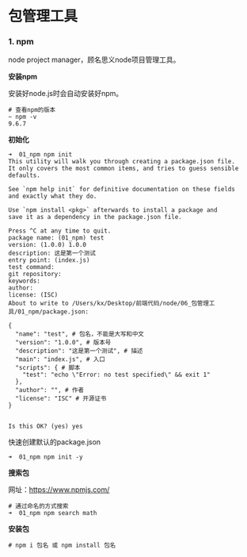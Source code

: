 # 包管理工具

### 1. npm

node project manager，顾名思义node项目管理工具。

**安装npm**

安装好node.js时会自动安装好npm。

```shell
# 查看npm的版本
~ npm -v
9.6.7
```

**初始化**

```shell
➜  01_npm npm init
This utility will walk you through creating a package.json file.
It only covers the most common items, and tries to guess sensible defaults.

See `npm help init` for definitive documentation on these fields
and exactly what they do.

Use `npm install <pkg>` afterwards to install a package and
save it as a dependency in the package.json file.

Press ^C at any time to quit.
package name: (01_npm) test
version: (1.0.0) 1.0.0
description: 这是第一个测试
entry point: (index.js) 
test command: 
git repository: 
keywords: 
author: 
license: (ISC) 
About to write to /Users/kx/Desktop/前端代码/node/06_包管理工具/01_npm/package.json:

{
  "name": "test", # 包名，不能是大写和中文
  "version": "1.0.0", # 版本号
  "description": "这是第一个测试", # 描述
  "main": "index.js", # 入口
  "scripts": { # 脚本
    "test": "echo \"Error: no test specified\" && exit 1"
  },
  "author": "", # 作者
  "license": "ISC" # 开源证书
}


Is this OK? (yes) yes
```

快速创建默认的package.json

```shell
➜  01_npm npm init -y
```

**搜索包**

网址：https://www.npmjs.com/

```shell
# 通过命名的方式搜索
➜  01_npm npm search math
```

**安装包**

```shell
# npm i 包名 或 npm install 包名

```
